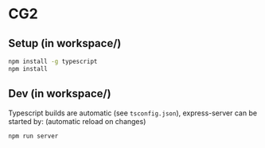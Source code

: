 # CG2

## Setup (in workspace/)

```bash
npm install -g typescript
npm install
```

## Dev (in workspace/)

Typescript builds are automatic (see `tsconfig.json`), express-server can be started by: (automatic reload on changes)

```bash
npm run server
```